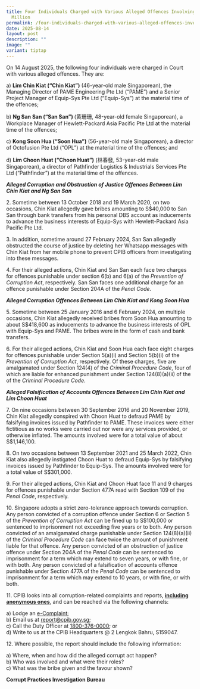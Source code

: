 ```yaml
---
title: Four Individuals Charged with Various Alleged Offences Involving Over $1
  Million
permalink: /four-individuals-charged-with-various-alleged-offences-involving-over-1-million/
date: 2025-08-14
layout: post
description: ""
image: ""
variant: tiptap
---
```

<p>On 14 August 2025, the following four individuals were charged in Court
with various alleged offences. They are:</p>
<p>a) <strong>Lim Chin Kiat (“Chin Kiat”)</strong> (46-year-old male Singaporean),
the Managing Director of PAME Engineering Pte Ltd (“PAME”) and a Senior
Project Manager of Equip-Sys Pte Ltd (“Equip-Sys”) at the material time
of the offences;</p>
<p>b) <strong>Ng San San (“San San”) </strong>(黄珊珊, 48-year-old female Singaporean),
a Workplace Manager of Hewlett-Packard Asia Pacific Pte Ltd at the material
time of the offences;</p>
<p>c) <strong>Kong Soon Hua (“Soon Hua”)</strong> (56-year-old male Singaporean),
a director of Octofusion Pte Ltd (“OPL”) at the material time of the offences;
and</p>
<p>d) <strong>Lim Choon Huat (“Choon Huat”)</strong> (林春發, 53-year-old male
Singaporean), a director of Pathfinder Logistics &amp; Industrials Services
Pte Ltd (“Pathfinder”) at the material time of the offences.</p>
<p><strong><em>Alleged Corruption and Obstruction of Justice Offences Between Lim Chin Kiat and Ng San San</em></strong>
</p>
<p>2. Sometime between 13 October 2018 and 19 March 2020, on two occasions,
Chin Kiat allegedly gave bribes amounting to S$40,000 to San San through
bank transfers from his personal DBS account as inducements to advance
the business interests of Equip-Sys with Hewlett-Packard Asia Pacific Pte
Ltd.</p>
<p>3. In addition, sometime around 27 February 2024, San San allegedly obstructed
the course of justice by deleting her Whatsapp messages with Chin Kiat
from her mobile phone to prevent CPIB officers from investigating into
these messages.</p>
<p>4. For their alleged actions, Chin Kiat and San San each face two charges
for offences punishable under section 6(b) and 6(a) of the <em>Prevention of Corruption Act</em>,
respectively. San San faces one additional charge for an offence punishable
under Section 204A of the <em>Penal Code</em>.</p>
<p><strong><em>Alleged Corruption Offences Between Lim Chin Kiat and Kong Soon Hua</em></strong>
</p>
<p>5. Sometime between 25 January 2016 and 6 February 2024, on multiple occasions,
Chin Kiat allegedly received bribes from Soon Hua amounting to about S$418,600
as inducements to advance the business interests of OPL with Equip-Sys
and PAME. The bribes were in the form of cash and bank transfers.</p>
<p>6. For their alleged actions, Chin Kiat and Soon Hua each face eight charges
for offences punishable under Section 5(a)(i) and Section 5(b)(i) of the <em>Prevention of Corruption Act</em>,
respectively. Of these charges, five are amalgamated under Section 124(4)
of the <em>Criminal Procedure Code</em>, four of which are liable for enhanced
punishment under Section 124(8)(a)(ii) of the of the <em>Criminal Procedure Code</em>.</p>
<p><strong><em>Alleged Falsification of Accounts Offences Between Lim Chin Kiat and Lim Choon Huat</em></strong>
</p>
<p>7. On nine occasions between 30 September 2016 and 20 November 2019, Chin
Kiat allegedly conspired with Choon Huat to defraud PAME by falsifying
invoices issued by Pathfinder to PAME. These invoices were either fictitious
as no works were carried out nor were any services provided, or otherwise
inflated. The amounts involved were for a total value of about S$1,146,100.</p>
<p>8. On two occasions between 13 September 2021 and 25 March 2022, Chin
Kiat also allegedly instigated Choon Huat to defraud Equip-Sys by falsifying
invoices issued by Pathfinder to Equip-Sys. The amounts involved were for
a total value of S$301,000.</p>
<p>9. For their alleged actions, Chin Kiat and Choon Huat face 11 and 9 charges
for offences punishable under Section 477A read with Section 109 of the <em>Penal Code</em>,
respectively.</p>
<p>10. Singapore adopts a strict zero-tolerance approach towards corruption.
Any person convicted of a corruption offence under Section 6 or Section
5 of the <em>Prevention of Corruption Act</em> can be fined up to S$100,000
or sentenced to imprisonment not exceeding five years or to both. Any person
convicted of an amalgamated charge punishable under Section 124(8)(a)(ii)
of the <em>Criminal Procedure Code</em> can face twice the amount of punishment
liable for that offence. Any person convicted of an obstruction of justice
offence under Section 204A of the <em>Penal Code</em> can be sentenced to
imprisonment for a term which may extend to seven years, or with fine,
or with both. Any person convicted of a falsification of accounts offence
punishable under Section 477A of the <em>Penal Code</em> can be sentenced
to imprisonment for a term which may extend to 10 years, or with fine,
or with both.</p>
<p>11. CPIB looks into all corruption-related complaints and reports, <strong><u>including anonymous ones</u></strong>,
and can be reached via the following channels:</p>
<p>a) Lodge an <a href="https://www.cpib.gov.sg/e-services/e-complaint-for-corrupt-conduct/" rel="noopener nofollow" target="_blank"><u>e-Complaint</u></a>;
<br>b) Email us at <a href="mailto:report@cpib.gov.sg" rel="noopener noreferrer nofollow" target="_blank"><u>report@cpib.gov.sg</u></a>;&nbsp;
<br>c) Call the Duty Officer at <a href="tel:1800-376-0000" rel="noopener noreferrer nofollow" target="_blank"><u>1800-376-0000</u></a>; or
<br>d) Write to us at the CPIB Headquarters @ 2 Lengkok Bahru, S159047.</p>
<p>12. Where possible, the report should include the following information:</p>
<p>a) Where, when and how did the alleged corrupt act happen?
<br>b) Who was involved and what were their roles?
<br>c) What was the bribe given and the favour shown?</p>
<p><strong>Corrupt Practices Investigation Bureau</strong>
</p>